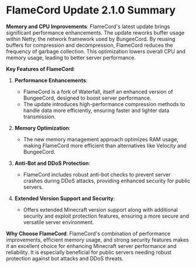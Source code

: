 # FlameCord Update 2.1.0 Summary

**Memory and CPU Improvements**:
FlameCord's latest update brings significant performance enhancements. The update reworks buffer usage within Netty, the network framework used by BungeeCord. By reusing buffers for compression and decompression, FlameCord reduces the frequency of garbage collection. This optimization lowers overall CPU and memory usage, leading to better server performance.

**Key Features of FlameCord**:

1. **Performance Enhancements**:
   - FlameCord is a fork of Waterfall, itself an enhanced version of BungeeCord, designed to boost server performance.
   - The update introduces high-performance compression methods to handle data more efficiently, ensuring faster and lighter data transmission.

2. **Memory Optimization**:
   - The new memory management approach optimizes RAM usage, making FlameCord more efficient than alternatives like Velocity and BungeeCord.

3. **Anti-Bot and DDoS Protection**:
   - FlameCord includes robust anti-bot checks to prevent server crashes during DDoS attacks, providing enhanced security for public servers.

4. **Extended Version Support and Security**:
   - Offers extended Minecraft version support along with additional security and exploit protection features, ensuring a more secure and versatile server environment.

**Why Choose FlameCord**:
FlameCord's combination of performance improvements, efficient memory usage, and strong security features makes it an excellent choice for enhancing Minecraft server performance and reliability. It is especially beneficial for public servers needing robust protection against bot attacks and DDoS threats.